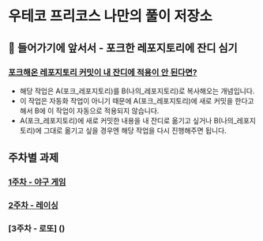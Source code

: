 # 우테코 프리코스 나만의 풀이 저장소 

## 🤮 들어가기에 앞서서 - 포크한 레포지토리에 잔디 심기
### [포크해온 레포지토리 커밋이 내 잔디에 적용이 안 된다면?](https://velog.io/@yeomyaloo/Git-fork-repository%EC%97%90-commit-%ED%9B%84%EC%97%90-%EC%9E%94%EB%94%94%EB%A5%BC-%EC%8B%AC%EC%96%B4%EB%B3%B4%EC%9E%90)
- 해당 작업은 A(포크_레포지토리)를 B(나의_레포지토리)로 복사해오는 개념입니다.
- 이 작업은 자동화 작업이 아니기 때문에 A(포크_레포지토리)에 새로 커밋을 한다고 해서 B에 이 작업이 자동으로 적용되지 않습니다.
- A(포크_레포지토리)에 새로 커밋한 내용을 내 잔디로 옮기고 싶거나 B(나의_레포지토리)에 그대로 옮기고 싶을 경우엔 해당 작업을 다시 진행해주면 됩니다.

## 주차별 과제
### [1주차 - 야구 게임](https://github.com/yalooWoowaPreCourse/yaloo_java_baseball/tree/yeomyaloo)
### [2주차 - 레이싱](https://github.com/yeomyaloo/java-racingcar-6/tree/yeomyaloo)
### [3주차 - 로또] ()




